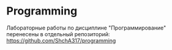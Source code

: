 # Programming

Лабораторные работы по дисциплине "Программирование" перенесены в отдельный репозиторий: https://github.com/ShchA317/programming
